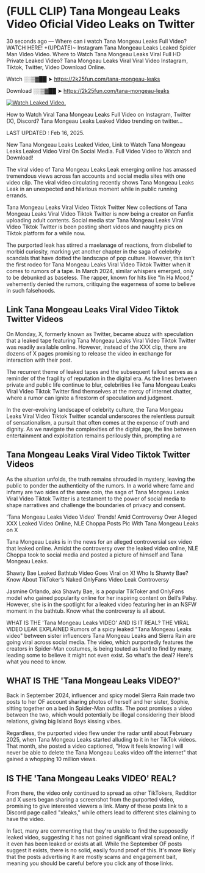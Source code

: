 # (FULL CLIP) Tana Mongeau Leaks Video Oficial Video Leaks on Twitter

30 seconds ago — Where can i watch Tana Mongeau Leaks Full Video? WATCH HERE! +(UPDATE)~ Instagram Tana Mongeau Leaks Leaked Spider Man Video Video. Where to Watch Tana Mongeau Leaks Viral Full HD Private Leaked Video? Tana Mongeau Leaks Viral Viral Video Instagram, Tiktok, Twitter, Video Download Online.

Watch ░░▒▓██ ➤ https://2k25fun.com/tana-mongeau-leaks

Download ░░▒▓██ ➤ https://2k25fun.com/tana-mongeau-leaks

[![Watch Leaked Video.](https://miro.medium.com/v2/resize:fit:828/format:webp/1*cilzJN44JGOrTw9NJCrNHA.gif "Watch Leaked Video")](https://2k25fun.com/tana-mongeau-leaks)

How to Watch Viral Tana Mongeau Leaks Full Video on Instagram, Twitter (X), Discord? Tana Mongeau Leaks Leaked Video trending on twitter...

LAST UPDATED : Feb 16, 2025.

New Tana Mongeau Leaks Leaked Video, Link to Watch Tana Mongeau Leaks Leaked Video Viral On Social Media. Full Video Video to Watch and Download!

The viral video of Tana Mongeau Leaks Leak emerging online has amassed tremendous views across fan accounts and social media sites with one video clip. The viral video circulating recently shows Tana Mongeau Leaks Leak in an unexpected and hilarious moment while in public running errands.

Tana Mongeau Leaks Viral Video Tiktok Twitter New collections of Tana Mongeau Leaks Viral Video Tiktok Twitter is now being a creator on Fanfix uploading adult contents. Social media star Tana Mongeau Leaks Viral Video Tiktok Twitter is been posting short videos and naughty pics on Tiktok platform for a while now.

The purported leak has stirred a maelanage of reactions, from disbelief to morbid curiosity, marking yet another chapter in the saga of celebrity scandals that have dotted the landscape of pop culture. However, this isn't the first rodeo for Tana Mongeau Leaks Viral Video Tiktok Twitter when it comes to rumors of a tape. In March 2024, similar whispers emerged, only to be debunked as baseless. The rapper, known for hits like "In Ha Mood," vehemently denied the rumors, critiquing the eagerness of some to believe in such falsehoods.

## Link Tana Mongeau Leaks Viral Video Tiktok Twitter Videos

On Monday, X, formerly known as Twitter, became abuzz with speculation that a leaked tape featuring Tana Mongeau Leaks Viral Video Tiktok Twitter was readily available online. However, instead of the XXX clip, there are dozens of X pages promising to release the video in exchange for interaction with their post.

The recurrent theme of leaked tapes and the subsequent fallout serves as a reminder of the fragility of reputation in the digital era. As the lines between private and public life continue to blur, celebrities like Tana Mongeau Leaks Viral Video Tiktok Twitter find themselves at the mercy of internet chatter, where a rumor can ignite a firestorm of speculation and judgment.

In the ever-evolving landscape of celebrity culture, the Tana Mongeau Leaks Viral Video Tiktok Twitter scandal underscores the relentless pursuit of sensationalism, a pursuit that often comes at the expense of truth and dignity. As we navigate the complexities of the digital age, the line between entertainment and exploitation remains perilously thin, prompting a re

##  Tana Mongeau Leaks Viral Video Tiktok Twitter Videos

As the situation unfolds, the truth remains shrouded in mystery, leaving the public to ponder the authenticity of the rumors. In a world where fame and infamy are two sides of the same coin, the saga of Tana Mongeau Leaks Viral Video Tiktok Twitter is a testament to the power of social media to shape narratives and challenge the boundaries of privacy and consent.

'Tana Mongeau Leaks Video Video' Trends! Amid Controversy Over Alleged XXX Leaked Video Online, NLE Choppa Posts Pic With Tana Mongeau Leaks on X

Tana Mongeau Leaks is in the news for an alleged controversial sex video that leaked online. Amidst the controversy over the leaked video online, NLE Choppa took to social media and posted a picture of himself and Tana Mongeau Leaks.

Shawty Bae Leaked Bathtub Video Goes Viral on X! Who Is Shawty Bae? Know About TikToker’s Naked OnlyFans Video Leak Controversy

Jasmine Orlando, aka Shawty Bae, is a popular TikToker and OnlyFans model who gained popularity online for her inspiring content on Bell’s Palsy. However, she is in the spotlight for a leaked video featuring her in an NSFW moment in the bathtub. Know what the controversy is all about.

WHAT IS THE 'Tana Mongeau Leaks VIDEO' AND IS IT REAL? THE VIRAL VIDEO LEAK EXPLAINED Rumors of a spicy leaked "Tana Mongeau Leaks video" between sister influencers Tana Mongeau Leaks and Sierra Rain are going viral across social media. The video, which purportedly features the creators in Spider-Man costumes, is being touted as hard to find by many, leading some to believe it might not even exist. So what's the deal? Here's what you need to know.

## WHAT IS THE 'Tana Mongeau Leaks VIDEO?'

Back in September 2024, influencer and spicy model Sierra Rain made two posts to her OF account sharing photos of herself and her sister, Sophie, sitting together on a bed in Spider-Man outfits. The post promises a video between the two, which would potentially be illegal considering their blood relations, giving big Island Boys kissing vibes.

Regardless, the purported video flew under the radar until about February 2025, when Tana Mongeau Leaks started alluding to it in her TikTok videos. That month, she posted a video captioned, "How it feels knowing I will never be able to delete the Tana Mongeau Leaks video off the internet" that gained a whopping 10 million views.

## IS THE 'Tana Mongeau Leaks VIDEO' REAL?

From there, the video only continued to spread as other TikTokers, Redditor and X users began sharing a screenshot from the purported video, promising to give interested viewers a link. Many of these posts link to a Discord page called "xleaks," while others lead to different sites claiming to have the video.

In fact, many are commenting that they're unable to find the supposedly leaked video, suggesting it has not gained significant viral spread online, if it even has been leaked or exists at all. While the September OF posts suggest it exists, there is no solid, easily found proof of this. It's more likely that the posts advertising it are mostly scams and engagement bait, meaning you should be careful before you click any of those links.